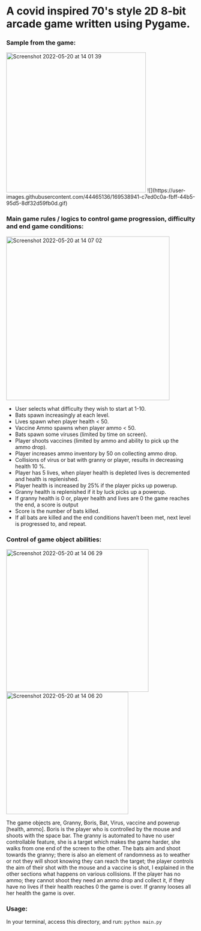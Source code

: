 # A covid inspired 70's style 2D 8-bit arcade game written using Pygame.

### Sample from the game:
<img width="372" alt="Screenshot 2022-05-20 at 14 01 39" src="https://user-images.githubusercontent.com/44465136/169537801-0947e271-e00c-470e-91be-208d28700acd.png">
![](https://user-images.githubusercontent.com/44465136/169538941-c7ed0c0a-fbff-44b5-95d5-8df32d59fb0d.gif)


### Main game rules / logics to control game progression, difficulty and end game conditions:

<img width="435" alt="Screenshot 2022-05-20 at 14 07 02" src="https://user-images.githubusercontent.com/44465136/169537679-7d13834c-42e7-407f-87b8-b9a05fbbf820.png">

- User selects what difficulty they wish to start at 1-10.
- Bats spawn increasingly at each level.
- Lives spawn when player health < 50.
- Vaccine Ammo spawns when player ammo < 50.
- Bats spawn some viruses (limited by time on screen).
- Player shoots vaccines (limited by ammo and ability
to pick up the ammo drop).
- Player increases ammo inventory by 50 on collecting ammo drop.
- Collisions of virus or bat with granny or player, results in decreasing health 10 %.
- Player has 5 lives, when player health is depleted lives is decremented and health is replenished.
- Player health is increased by 25% if the player picks up powerup.
- Granny health is replenished if it by luck picks up a powerup.
- If granny health is 0 or, player health and lives are 0 the game reaches the end, a score is output
- Score is the number of bats killed.
- If all bats are killed and the end conditions haven’t been met, next level is progressed to, and repeat.

### Control of game object abilities:
<img width="379" alt="Screenshot 2022-05-20 at 14 06 29" src="https://user-images.githubusercontent.com/44465136/169537711-734607b8-3d84-4cd4-aa2b-17dca5366936.png">
<img width="325" alt="Screenshot 2022-05-20 at 14 06 20" src="https://user-images.githubusercontent.com/44465136/169537720-0cffb0dd-0833-4c21-a046-bfaf1e651059.png">

The game objects are, Granny, Boris, Bat, Virus, vaccine and powerup [health, ammo]. Boris is the player who is controlled by the mouse and shoots with the space bar. The granny is automated to have no user controllable feature, she is a target which makes the game harder, she walks from one end of the screen to the other. The bats aim and shoot towards the granny; there is also an element of randomness as to weather or not they will shoot knowing they can reach the target; the player controls the aim of their shot with the mouse and a vaccine is shot, I explained in the other sections what happens on various collisions.
If the player has no ammo; they cannot shoot they need an ammo drop and collect it, if they have no lives if their health reaches 0 the game is over. If granny looses all her health the game is over.

### Usage:

In your terminal, access this directory, and run: `python main.py`
